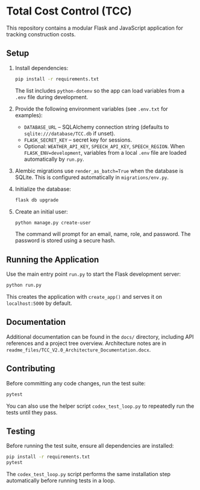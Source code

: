# Total Cost Control (TCC)

This repository contains a modular Flask and JavaScript application for tracking construction costs.

## Setup

1. Install dependencies:
   ```bash
   pip install -r requirements.txt
   ```
   The list includes `python-dotenv` so the app can load variables from a `.env`
   file during development.
2. Provide the following environment variables (see `.env.txt` for examples):
   - `DATABASE_URL` – SQLAlchemy connection string (defaults to `sqlite:///database/TCC.db` if unset).
   - `FLASK_SECRET_KEY` – secret key for sessions.
   - Optional: `WEATHER_API_KEY`, `SPEECH_API_KEY`, `SPEECH_REGION`.
   When `FLASK_ENV=development`, variables from a local `.env` file are loaded automatically by `run.py`.
3. Alembic migrations use `render_as_batch=True` when the database is SQLite. This is configured automatically in `migrations/env.py`.

4. Initialize the database:
   ```bash
   flask db upgrade
   ```
5. Create an initial user:
   ```bash
   python manage.py create-user
   ```
   The command will prompt for an email, name, role, and password. The password is stored using a secure hash.

## Running the Application

Use the main entry point `run.py` to start the Flask development server:
```bash
python run.py
```
This creates the application with `create_app()` and serves it on `localhost:5000` by default.

## Documentation

Additional documentation can be found in the `docs/` directory, including API references and a project tree overview. Architecture notes are in `readme_files/TCC_V2.0_Architecture_Documentation.docx`.


## Contributing

Before committing any code changes, run the test suite:

```bash
pytest
```

You can also use the helper script `codex_test_loop.py` to repeatedly run the tests until they pass.

## Testing

Before running the test suite, ensure all dependencies are installed:

```bash
pip install -r requirements.txt
pytest
```

The `codex_test_loop.py` script performs the same installation step automatically before running tests in a loop.

